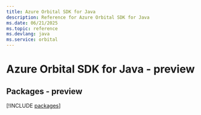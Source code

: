 ```yaml
---
title: Azure Orbital SDK for Java
description: Reference for Azure Orbital SDK for Java
ms.date: 06/21/2025
ms.topic: reference
ms.devlang: java
ms.service: orbital
---
```

# Azure Orbital SDK for Java - preview
## Packages - preview
[!INCLUDE [packages](orbital-index.md)]